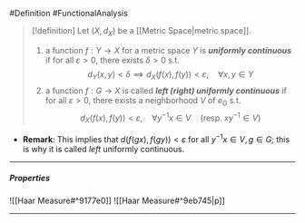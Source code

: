 #Definition #FunctionalAnalysis 

> [!definition]
> Let $(X,d_{X})$ be a [[Metric Space|metric space]]. 
> 1. a function $f:Y\to X$ for a metric space $Y$ is ***uniformly continuous*** if for all $\varepsilon>0$, there exists $\delta>0$ s.t. $$d_{Y}(x,y)<\delta\implies d_{X}(f(x),f(y))<\varepsilon,\quad \forall x,y\in Y$$
> 1. a function $f:G\to X$ is called ***left (right) uniformly continuous*** if for all $\varepsilon>0$, there exists a neighborhood $V$ of $e_{G}$ s.t. $$d_{X}(f(x),f(y))<\varepsilon, \quad \forall y^{-1}x\in V \quad (\text{resp. }xy^{-1}\in V)$$
- **Remark**: This implies that $d(f(gx),f(gy))<\varepsilon$ for all $y^{-1}x\in V,g\in G$; this is why it is called *left* uniformly continuous.
---
##### Properties

![[Haar Measure#^9177e0]]
![[Haar Measure#^9eb745|p]]

---
